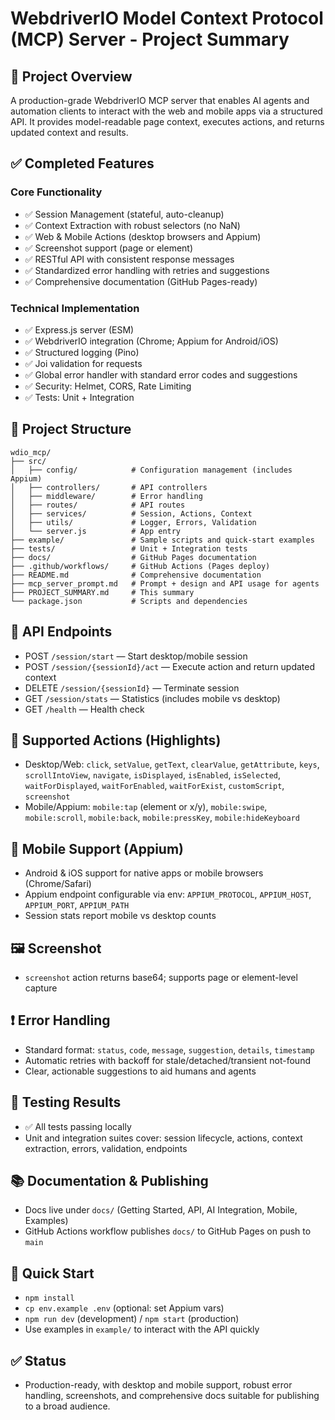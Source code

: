 # WebdriverIO Model Context Protocol (MCP) Server - Project Summary

## 🎯 Project Overview

A production-grade WebdriverIO MCP server that enables AI agents and automation clients to interact with the web and mobile apps via a structured API. It provides model-readable page context, executes actions, and returns updated context and results.

## ✅ Completed Features

### Core Functionality
- ✅ Session Management (stateful, auto-cleanup)
- ✅ Context Extraction with robust selectors (no NaN)
- ✅ Web & Mobile Actions (desktop browsers and Appium)
- ✅ Screenshot support (page or element)
- ✅ RESTful API with consistent response messages
- ✅ Standardized error handling with retries and suggestions
- ✅ Comprehensive documentation (GitHub Pages-ready)

### Technical Implementation
- ✅ Express.js server (ESM)
- ✅ WebdriverIO integration (Chrome; Appium for Android/iOS)
- ✅ Structured logging (Pino)
- ✅ Joi validation for requests
- ✅ Global error handler with standard error codes and suggestions
- ✅ Security: Helmet, CORS, Rate Limiting
- ✅ Tests: Unit + Integration

## 📁 Project Structure
```
wdio_mcp/
├── src/
│   ├── config/            # Configuration management (includes Appium)
│   ├── controllers/       # API controllers
│   ├── middleware/        # Error handling
│   ├── routes/            # API routes
│   ├── services/          # Session, Actions, Context
│   ├── utils/             # Logger, Errors, Validation
│   └── server.js          # App entry
├── example/               # Sample scripts and quick-start examples
├── tests/                 # Unit + Integration tests
├── docs/                  # GitHub Pages documentation
├── .github/workflows/     # GitHub Actions (Pages deploy)
├── README.md              # Comprehensive documentation
├── mcp_server_prompt.md   # Prompt + design and API usage for agents
├── PROJECT_SUMMARY.md     # This summary
└── package.json           # Scripts and dependencies
```

## 🚀 API Endpoints
- POST `/session/start` — Start desktop/mobile session
- POST `/session/{sessionId}/act` — Execute action and return updated context
- DELETE `/session/{sessionId}` — Terminate session
- GET `/session/stats` — Statistics (includes mobile vs desktop)
- GET `/health` — Health check

## 🧭 Supported Actions (Highlights)
- Desktop/Web: `click`, `setValue`, `getText`, `clearValue`, `getAttribute`, `keys`, `scrollIntoView`, `navigate`, `isDisplayed`, `isEnabled`, `isSelected`, `waitForDisplayed`, `waitForEnabled`, `waitForExist`, `customScript`, `screenshot`
- Mobile/Appium: `mobile:tap` (element or x/y), `mobile:swipe`, `mobile:scroll`, `mobile:back`, `mobile:pressKey`, `mobile:hideKeyboard`

## 📱 Mobile Support (Appium)
- Android & iOS support for native apps or mobile browsers (Chrome/Safari)
- Appium endpoint configurable via env: `APPIUM_PROTOCOL`, `APPIUM_HOST`, `APPIUM_PORT`, `APPIUM_PATH`
- Session stats report mobile vs desktop counts

## 🖼️ Screenshot
- `screenshot` action returns base64; supports page or element-level capture

## ❗ Error Handling
- Standard format: `status`, `code`, `message`, `suggestion`, `details`, `timestamp`
- Automatic retries with backoff for stale/detached/transient not-found
- Clear, actionable suggestions to aid humans and agents

## 🧪 Testing Results
- ✅ All tests passing locally
- Unit and integration suites cover: session lifecycle, actions, context extraction, errors, validation, endpoints

## 📚 Documentation & Publishing
- Docs live under `docs/` (Getting Started, API, AI Integration, Mobile, Examples)
- GitHub Actions workflow publishes `docs/` to GitHub Pages on push to `main`

## 🔧 Quick Start
- `npm install`
- `cp env.example .env` (optional: set Appium vars)
- `npm run dev` (development) / `npm start` (production)
- Use examples in `example/` to interact with the API quickly

## ✅ Status
- Production-ready, with desktop and mobile support, robust error handling, screenshots, and comprehensive docs suitable for publishing to a broad audience. 